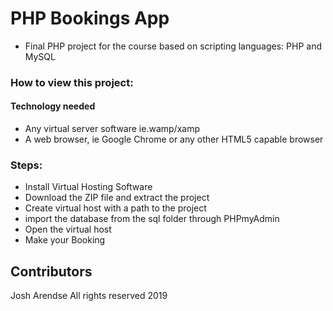 # PHP Bookings App

 - Final PHP project for the course based on scripting languages: PHP and MySQL

### How to view this project:

#### Technology needed
 - Any virtual server software ie.wamp/xamp
 - A web browser, ie Google Chrome or any other HTML5 capable browser

### Steps:

- Install Virtual Hosting Software
- Download the ZIP file and extract the project
- Create virtual host with a path to the project
- import the database from the sql folder through PHPmyAdmin
- Open the virtual host
- Make your Booking

## Contributors

Josh Arendse All rights reserved 2019
